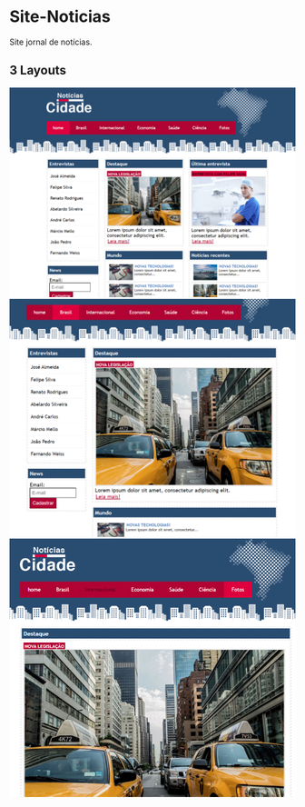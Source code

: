 # Site-Noticias

Site jornal de notícias.

## 3 Layouts

![](prints/homepage.png)
![](prints/brasil.png)
![](prints/fotos.png)
